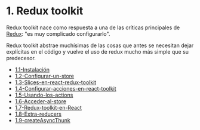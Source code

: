 # 1. Redux toolkit

Redux toolkit nace como respuesta a una de las críticas principales de [Redux](../Redux/1.-Redux.md):
"es muy complicado configurarlo".

Redux toolkit abstrae muchísimas de las cosas que antes se necesitan
dejar explícitas en el código y vuelve el uso de redux mucho más simple
que su predecesor.

[comment]:STARTING_GENERATED_TOC

* [1.1-Instalación](<./content/1.1-Instalación.md>)
* [1.2-Configurar-un-store](<./content/1.2-Configurar-un-store.md>)
* [1.3-Slices-en-react-redux-toolkit](<./content/1.3-Slices-en-react-redux-toolkit.md>)
* [1.4-Configurar-acciones-en-react-toolkit](<./content/1.4-Configurar-acciones-en-react-toolkit.md>)
* [1.5-Usando-los-actions](<./content/1.5-Usando-los-actions.md>)
* [1.6-Acceder-al-store](<./content/1.6-Acceder-al-store.md>)
* [1.7-Redux-toolkit-en-React](<./content/1.7-Redux-toolkit-en-React.md>)
* [1.8-Extra-reducers](<./content/1.8-Extra-reducers.md>)
* [1.9-createAsyncThunk](<./content/1.9-createAsyncThunk.md>)

[comment]:ENDING_GENERATED_TOC